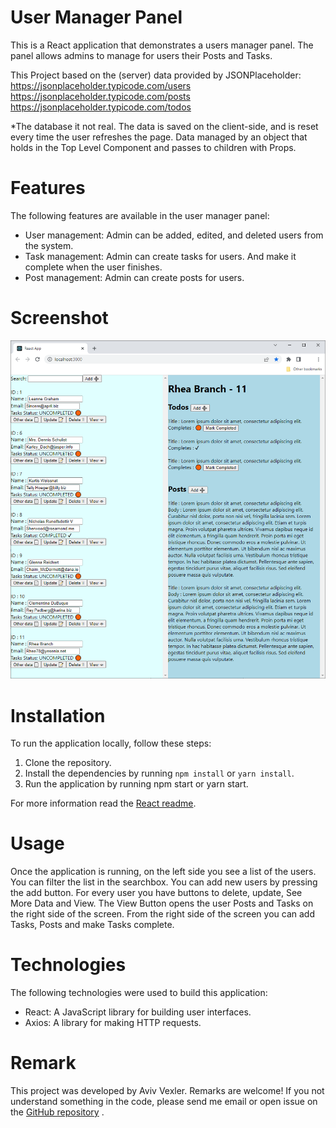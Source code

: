 # User Manager Panel
This is a React application that demonstrates a users manager panel. The panel allows admins to manage for users their Posts and Tasks.

This Project based on the (server) data provided by JSONPlaceholder:
https://jsonplaceholder.typicode.com/users
https://jsonplaceholder.typicode.com/posts
https://jsonplaceholder.typicode.com/todos

*The database it not real. The data is saved on the client-side, and is reset every time the user refreshes the page.
Data managed by an object that holds in the Top Level Component and passes to children with Props.

# Features
The following features are available in the user manager panel:

* User management: Admin can be added, edited, and deleted users from the system.
* Task management: Admin can create tasks for users. And make it complete when the user finishes.
* Post management: Admin can create posts for users.

# Screenshot
![screenshot](screenshot1.png)

# Installation
To run the application locally, follow these steps:

1. Clone the repository.
2. Install the dependencies by running `npm install` or `yarn install`.
3. Run the application by running npm start or yarn start.

For more information read the [React readme](react.md).

# Usage
Once the application is running, on the left side you see a list of the users.
You can filter the list in the searchbox.
You can add new users by pressing the add button.
For every user you have buttons to delete, update, See More Data and View.
The View Button opens the user Posts and Tasks on the right side of the screen.
From the right side of the screen you can add Tasks, Posts and make Tasks complete.

# Technologies
The following technologies were used to build this application:

* React: A JavaScript library for building user interfaces.
* Axios: A library for making HTTP requests.

# Remark
This project was developed by Aviv Vexler. Remarks are welcome!
If you not understand something in the code, please send me email or open issue on the [GitHub repository](https://github.com/your-repo-link) .


